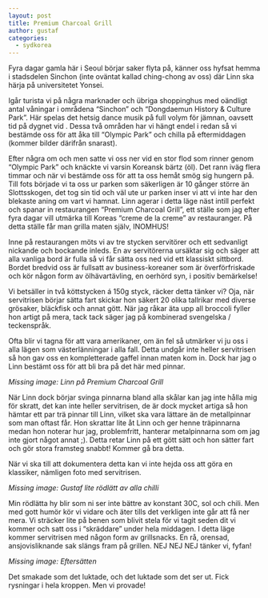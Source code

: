 ```yaml
---
layout: post
title: Premium Charcoal Grill
author: gustaf
categories:
  - sydkorea
---
```


Fyra dagar gamla här i Seoul börjar saker flyta på, känner oss hyfsat hemma i stadsdelen Sinchon (inte oväntat kallad ching-chong av oss) där Linn ska härja på universitetet Yonsei.

Igår turista vi på några marknader och übriga shoppinghus med oändligt antal våningar i områdena “Sinchon” och “Dongdaemun History & Culture Park”.  Här spelas det hetsig dance musik på full volym för jämnan, oavsett tid på dygnet vid . Dessa två områden har vi hängt endel i redan så vi bestämde oss för att åka till “Olympic Park” och chilla på eftermiddagen (kommer bilder därifrån snarast).

Efter några om och men satte vi oss ner vid en stor flod som rinner genom “Olympic Park” och knäckte vi varsin Koreansk bärtz (öl). Det rann iväg flera timmar och när vi bestämde oss för att ta oss hemåt smög sig hungern på. Till fots började vi ta oss ur parken som säkerligen är 10 gånger större än Slottsskogen, det tog sin tid och väl ute ur parken inser vi att vi inte har den blekaste aning om vart vi hamnat. Linn agerar i detta läge näst intill perfekt och spanar in restaurangen “Premium Charcoal Grill”, ett ställe som jag efter fyra dagar vill utmärka till Koreas “creme de la creme” av restauranger. På detta ställe får man grilla maten själv, INOMHUS!

Inne på restaurangen möts vi av tre stycken servitörer och ett sedvanligt nickande och bockande inleds. En av servitörerna ursäktar sig och säger att alla vanliga bord är fulla så vi får sätta oss ned vid ett klassiskt sittbord. Bordet bredvid oss är fullsatt av business-koreaner som är överförfriskade och kör någon form av ölhävartävling, en oerhörd syn, i positiv bemärkelse!

Vi betsäller in två köttstycken á 150g styck, räcker detta tänker vi? Oja, när servitrisen börjar sätta fart skickar hon säkert 20 olika tallrikar med diverse grösaker, bläckfisk och annat gött. När jag råkar äta upp all broccoli fyller hon artigt på mera, tack tack säger jag på kombinerad svengelska / teckenspråk.

Ofta blir vi tagna för att vara amerikaner, om än fel så utmärker vi ju oss i alla lägen som västerlänningar i alla fall. Detta undgår inte heller servitrisen så hon gav oss en kompletterade gaffel innan maten kom in. Dock har jag o Linn bestämt oss för att bli bra på det här med pinnar.

*Missing image: Linn på Premium Charcoal Grill*

När Linn dock börjar svinga pinnarna bland alla skålar kan jag inte hålla mig för skratt, det kan inte heller servitrisen, de är dock mycket artiga så hon hämtar ett par trä pinnar till Linn, vilket ska vara lättare än de metallpinnar som man oftast får. Hon skrattar lite åt Linn och ger henne träpinnarna medan hon noterar hur jag, problemfritt, hanterar metalpinnarna som om jag inte gjort något annat ;). Detta retar Linn på ett gött sätt och hon sätter fart och gör stora framsteg snabbt! Kommer gå bra detta.

När vi ska till att dokumentera detta kan vi inte hejda oss att göra en klassiker, nämligen foto med servitrisen.

*Missing image: Gustaf lite rödlätt av alla chilli*

Min rödlätta hy blir som ni ser inte bättre av konstant 30C, sol och chili. Men med gott humör kör vi vidare och äter tills det verkligen inte går att få ner mera. Vi sträcker lite på benen som blivit stela för vi tagit seden dit vi kommer och satt oss i “skräddare” under hela middagen. I detta läge kommer servitrisen med någon form av grillsnacks. En rå, orensad, ansjovisliknande sak slängs fram på grillen. NEJ NEJ NEJ tänker vi, fyfan!

*Missing image: Eftersätten*

Det smakade som det luktade, och det luktade som det ser ut. Fick rysningar i hela kroppen. Men vi provade!